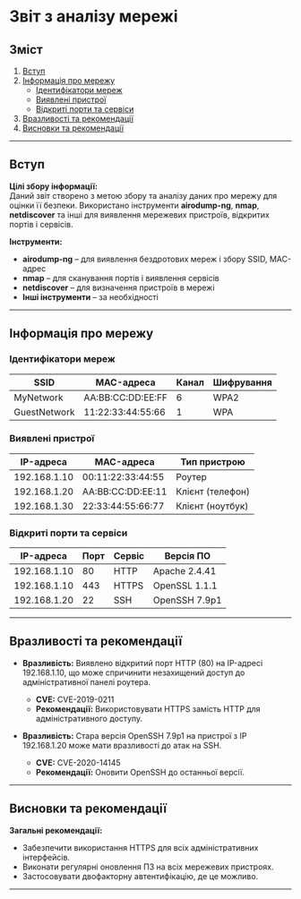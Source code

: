 # Звіт з аналізу мережі

## Зміст
1. [Вступ](#вступ)
2. [Інформація про мережу](#інформація-про-мережу)
   - [Ідентифікатори мереж](#ідентифікатори-мереж)
   - [Виявлені пристрої](#виявлені-пристрої)
   - [Відкриті порти та сервіси](#відкриті-порти-та-сервіси)
3. [Вразливості та рекомендації](#вразливості-та-рекомендації)
4. [Висновки та рекомендації](#висновки-та-рекомендації)

---

## Вступ
**Цілі збору інформації:**  
Даний звіт створено з метою збору та аналізу даних про мережу для оцінки її безпеки. Використано інструменти **airodump-ng**, **nmap**, **netdiscover** та інші для виявлення мережевих пристроїв, відкритих портів і сервісів.

**Інструменти:**  
- **airodump-ng** – для виявлення бездротових мереж і збору SSID, MAC-адрес
- **nmap** – для сканування портів і виявлення сервісів
- **netdiscover** – для визначення пристроїв в мережі
- **Інші інструменти** – за необхідності

---

## Інформація про мережу

### Ідентифікатори мереж
| SSID              | MAC-адреса             | Канал | Шифрування |
|-------------------|------------------------|-------|------------|
| MyNetwork         | AA:BB:CC:DD:EE:FF      | 6     | WPA2       |
| GuestNetwork      | 11:22:33:44:55:66      | 1     | WPA        |

### Виявлені пристрої
| IP-адреса        | MAC-адреса         | Тип пристрою         |
|------------------|--------------------|----------------------|
| 192.168.1.10     | 00:11:22:33:44:55  | Роутер               |
| 192.168.1.20     | AA:BB:CC:DD:EE:11  | Клієнт (телефон)     |
| 192.168.1.30     | 22:33:44:55:66:77  | Клієнт (ноутбук)     |

### Відкриті порти та сервіси
| IP-адреса        | Порт  | Сервіс       | Версія ПО               |
|------------------|-------|--------------|-------------------------|
| 192.168.1.10     | 80    | HTTP         | Apache 2.4.41           |
| 192.168.1.10     | 443   | HTTPS        | OpenSSL 1.1.1           |
| 192.168.1.20     | 22    | SSH          | OpenSSH 7.9p1           |

---

## Вразливості та рекомендації
- **Вразливість:** Виявлено відкритий порт HTTP (80) на IP-адресі 192.168.1.10, що може спричинити незахищений доступ до адміністративної панелі роутера.
  - **CVE:** CVE-2019-0211
  - **Рекомендації:** Використовувати HTTPS замість HTTP для адміністративного доступу.

- **Вразливість:** Стара версія OpenSSH 7.9p1 на пристрої з IP 192.168.1.20 може мати вразливості до атак на SSH.
  - **CVE:** CVE-2020-14145
  - **Рекомендації:** Оновити OpenSSH до останньої версії.

---

## Висновки та рекомендації
**Загальні рекомендації:**
- Забезпечити використання HTTPS для всіх адміністративних інтерфейсів.
- Виконати регулярні оновлення ПЗ на всіх мережевих пристроях.
- Застосовувати двофакторну автентифікацію, де це можливо.

---
